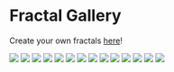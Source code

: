# Fractal Gallery

Create your own fractals [here](https://nathansolomon1678.github.io/fractals)!

![](withering%20sanity.png)
![](adrenaline-inducing%20despair.png)
![](soul-suffocating%20sorrow.png)
![](owo.png)
![](i%20am%20a%20dork.png)
![](porcelain%20galaxies.png)
![](zesty%20heartache.png)
![](tantalizing%20torment.png)
![](minty%20snowflake.png)
![](gourmet%20cabbage.png)
![](zvzvzvzvzvzvzvvzzzvzvzvzvzvzvzvvzzvzzvZVvzvv.png)
![](Phnglui%20mglwnafh%20Cthulhu%20Rlyeh%20wgahnagl%20fhtagn.png)
![](apurva%20is%20ubermensch.png)
![](existence%20is%20nifty.png)
